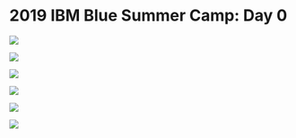 # 2019 IBM Blue Summer Camp: Day 0

![](/Users/zhujun/Documents/GitHub/2019-IBM-Blue-Summer-Camp/utils/DING3428.JPG)

![](/Users/zhujun/Documents/GitHub/2019-IBM-Blue-Summer-Camp/utils/DING3437.JPG)

![](/Users/zhujun/Documents/GitHub/2019-IBM-Blue-Summer-Camp/utils/DING3507.JPG)

![](/Users/zhujun/Documents/GitHub/2019-IBM-Blue-Summer-Camp/utils/DING3509.JPG)

![](/Users/zhujun/Documents/GitHub/2019-IBM-Blue-Summer-Camp/utils/DING3564.JPG)

![](/Users/zhujun/Documents/GitHub/2019-IBM-Blue-Summer-Camp/utils/DING3637.JPG)

![]()